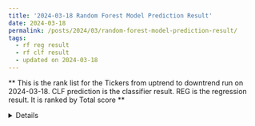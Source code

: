 ```yaml
---
title: '2024-03-18 Random Forest Model Prediction Result'
date: 2024-03-18
permalink: /posts/2024/03/random-forest-model-prediction-result/
tags:
  - rf reg result
  - rf clf result
  - updated on 2024-03-18
---
```


** This is the rank list for the Tickers from uptrend to downtrend run on 2024-03-18. CLF prediction is the classifier result. REG is the regression result. It is ranked by Total score ** 

<details>

|         |   CLF_perdiction |   REG_perdiction |   Total Score |   Rank |   Rank Percent |
|:--------|-----------------:|-----------------:|--------------:|-------:|---------------:|
| ULVR.L  |        1.90941   |      5.00663     |    6.91604    |      1 |           0.99 |
| SMCI    |        4.07447   |      1.93564     |    6.01011    |      2 |           0.99 |
| ABBV    |        4.04695   |      0.232058    |    4.279      |      3 |           0.98 |
| BKNG    |        1.94105   |      2.07631     |    4.01736    |      4 |           0.98 |
| GE      |        3.66804   |      0.341037    |    4.00908    |      5 |           0.97 |
| DECK    |        3.2116    |      0.711222    |    3.92282    |      6 |           0.97 |
| CEG     |        3.93938   |     -0.0225207   |    3.91686    |      7 |           0.96 |
| NVDA    |        2.97399   |      0.704933    |    3.67892    |      8 |           0.96 |
| TJX     |        3.61614   |      0.0587132   |    3.67486    |      9 |           0.95 |
| COST    |        2.7685    |      0.632925    |    3.40143    |     10 |           0.95 |
| KLAC    |        2.80556   |      0.493318    |    3.29888    |     11 |           0.94 |
| MCK     |        3.04878   |      0.230223    |    3.279      |     12 |           0.94 |
| META    |        2.23029   |      1.03496     |    3.26525    |     13 |           0.93 |
| PANW    |        2.72996   |      0.526343    |    3.2563     |     14 |           0.93 |
| LRCX    |        2.18617   |      1.01284     |    3.19901    |     15 |           0.92 |
| NET     |        2.64602   |      0.512379    |    3.1584     |     16 |           0.92 |
| FAST    |        2.94841   |      0.0458912   |    2.9943     |     17 |           0.91 |
| RSG     |        2.93555   |      0.0459785   |    2.98153    |     18 |           0.91 |
| WMT     |        2.86597   |     -0.0124043   |    2.85356    |     19 |           0.9  |
| MDB     |        1.83068   |      1.00889     |    2.83957    |     20 |           0.89 |
| DDOG    |        2.5473    |      0.21742     |    2.76472    |     21 |           0.89 |
| UNH     |        2.23735   |      0.393205    |    2.63055    |     22 |           0.88 |
| SYK     |        2.2886    |      0.288842    |    2.57744    |     23 |           0.88 |
| AVGO    |        1.24822   |      1.28115     |    2.52938    |     24 |           0.87 |
| ANET    |        2.23797   |      0.274843    |    2.51282    |     25 |           0.87 |
| PGR     |        2.41137   |      0.0665015   |    2.47787    |     26 |           0.86 |
| AMZN    |        2.28595   |      0.188483    |    2.47444    |     27 |           0.86 |
| SHW     |        2.33368   |      0.126899    |    2.46058    |     28 |           0.85 |
| V       |        2.41007   |      0.037832    |    2.44791    |     29 |           0.85 |
| SMH     |        2.30705   |      0.122559    |    2.42961    |     30 |           0.84 |
| XLF     |        2.44906   |     -0.0205491   |    2.42851    |     31 |           0.84 |
| ADP     |        2.31352   |      0.113218    |    2.42674    |     32 |           0.83 |
| LLY     |        1.7104    |      0.642397    |    2.3528     |     33 |           0.83 |
| WM      |        2.19456   |      0.146352    |    2.34091    |     34 |           0.82 |
| AMGN    |        1.97468   |      0.351211    |    2.32589    |     35 |           0.82 |
| INTU    |        1.74772   |      0.520351    |    2.26807    |     36 |           0.81 |
| SNPS    |        1.9023    |      0.271427    |    2.17373    |     37 |           0.81 |
| SOXX    |        2.00684   |      0.160495    |    2.16734    |     38 |           0.8  |
| UBER    |        1.98572   |      0.169938    |    2.15566    |     39 |           0.79 |
| AMAT    |        1.93792   |      0.211026    |    2.14895    |     40 |           0.79 |
| MSTR    |        0.393383  |      1.73562     |    2.12901    |     41 |           0.78 |
| QQQ     |        1.84404   |      0.284756    |    2.12879    |     42 |           0.78 |
| HD      |        1.97856   |      0.0734316   |    2.05199    |     43 |           0.77 |
| SPY     |        2.04421   |     -0.000288318 |    2.04392    |     44 |           0.77 |
| ALL     |        1.87896   |      0.150245    |    2.0292     |     45 |           0.76 |
| NOW     |        1.41314   |      0.606488    |    2.01963    |     46 |           0.76 |
| MSFT    |        1.8126    |      0.201936    |    2.01453    |     47 |           0.75 |
| MA      |        2.49857   |     -0.58647     |    1.9121     |     48 |           0.75 |
| JPM     |        1.80592   |      0.0900553   |    1.89597    |     49 |           0.74 |
| INTC    |        1.77389   |      0.114936    |    1.88883    |     50 |           0.74 |
| VGT     |        1.64468   |      0.235963    |    1.88064    |     51 |           0.73 |
| ASML    |        0.584374  |      1.29262     |    1.87699    |     52 |           0.73 |
| JBL     |        1.75379   |      0.121212    |    1.875      |     53 |           0.72 |
| CSL     |        1.46833   |      0.396659    |    1.86499    |     54 |           0.72 |
| REGN    |        1.52405   |      0.334416    |    1.85846    |     55 |           0.71 |
| DXJ     |        1.78727   |      0.0430254   |    1.8303     |     56 |           0.71 |
| MAS     |        1.74475   |      0.0846215   |    1.82937    |     57 |           0.7  |
| CRWD    |        1.52004   |      0.292834    |    1.81287    |     58 |           0.69 |
| TOELY   |        1.46866   |      0.281041    |    1.7497     |     59 |           0.69 |
| MRK     |        1.61074   |      0.126625    |    1.73736    |     60 |           0.68 |
| CMG     |        0.705746  |      1.02886     |    1.7346     |     61 |           0.68 |
| MELI    |        1.0371    |      0.615587    |    1.65269    |     62 |           0.67 |
| EME     |        1.45309   |      0.173272    |    1.62636    |     63 |           0.67 |
| NUE     |        1.53331   |      0.0650093   |    1.59832    |     64 |           0.66 |
| ROP     |        1.33342   |      0.235021    |    1.56844    |     65 |           0.66 |
| QCOM    |        1.35196   |      0.201427    |    1.55339    |     66 |           0.65 |
| CIBR    |        1.46253   |     -0.0278664   |    1.43466    |     67 |           0.65 |
| ADSK    |        1.41923   |     -0.0244827   |    1.39474    |     68 |           0.64 |
| KR      |        1.4118    |     -0.0180434   |    1.39376    |     69 |           0.64 |
| HII     |        1.252     |      0.0746512   |    1.32665    |     70 |           0.63 |
| ONON    |        1.33506   |     -0.0150376   |    1.32002    |     71 |           0.63 |
| SU      |        1.30426   |     -0.00386205  |    1.3004     |     72 |           0.62 |
| RS      |        1.14834   |      0.109532    |    1.25787    |     73 |           0.62 |
| ICE     |        1.06656   |      0.15114     |    1.2177     |     74 |           0.61 |
| IWM     |        1.23705   |     -0.0609686   |    1.17608    |     75 |           0.61 |
| VEEV    |        1.00013   |      0.166047    |    1.16618    |     76 |           0.6  |
| IBM     |        1.00284   |      0.145489    |    1.14833    |     77 |           0.59 |
| CAT     |        0.791131  |      0.247594    |    1.03873    |     78 |           0.59 |
| TSLA    |        0.904381  |      0.131763    |    1.03614    |     79 |           0.58 |
| KO      |        1.02565   |     -0.00303369  |    1.02261    |     80 |           0.58 |
| ECL     |        0.994858  |      0.0188401   |    1.0137     |     81 |           0.57 |
| ISRG    |        0.87973   |      0.123947    |    1.00368    |     82 |           0.57 |
| PCAR    |        0.915382  |      0.0680601   |    0.983442   |     83 |           0.56 |
| NKE     |        0.933448  |      0.0280643   |    0.961513   |     84 |           0.56 |
| PLD     |        0.948584  |      0.0128991   |    0.961483   |     85 |           0.55 |
| WAT     |        0.820182  |      0.122758    |    0.942941   |     86 |           0.55 |
| AXP     |        0.583862  |      0.240384    |    0.824246   |     87 |           0.54 |
| CDNS    |        0.781176  |      0.0329665   |    0.814142   |     88 |           0.54 |
| FTNT    |        0.743647  |      0.0413244   |    0.784972   |     89 |           0.53 |
| TSM     |        0.655933  |      0.127696    |    0.783629   |     90 |           0.53 |
| ROG     |        0.725591  |      0.00342905  |    0.729021   |     91 |           0.52 |
| CVX     |        0.71519   |     -0.00570804  |    0.709482   |     92 |           0.52 |
| AMD     |        0.544201  |      0.123675    |    0.667877   |     93 |           0.51 |
| USB     |        0.518818  |      0.0793636   |    0.598181   |     94 |           0.51 |
| JNJ     |        0.42714   |      0.0987399   |    0.52588    |     95 |           0.5  |
| ACN     |        0.303801  |      0.156879    |    0.46068    |     96 |           0.49 |
| AFL     |        0.358029  |     -0.017081    |    0.340948   |     97 |           0.49 |
| XLE     |        0.315181  |     -0.0484355   |    0.266745   |     98 |           0.48 |
| RTX     |        0.273342  |     -0.0317434   |    0.241599   |     99 |           0.48 |
| MPC     |        0.371385  |     -0.143088    |    0.228298   |    100 |           0.47 |
| NESN.SW |        0.177218  |      0.0294551   |    0.206673   |    101 |           0.47 |
| SAP     |        0.055837  |      0.103332    |    0.159169   |    102 |           0.46 |
| VST     |        0.114841  |      0.0195115   |    0.134353   |    103 |           0.46 |
| BP      |        0.136325  |     -0.0323615   |    0.103964   |    104 |           0.45 |
| XOM     |        0.131502  |     -0.0567192   |    0.0747829  |    105 |           0.45 |
| CTVA    |       -0.201335  |      0.200617    |   -0.00071757 |    106 |           0.44 |
| PDD     |        0.0591812 |     -0.0751664   |   -0.0159852  |    107 |           0.44 |
| ZBH     |        0.0898026 |     -0.127247    |   -0.0374442  |    108 |           0.43 |
| MDLZ    |       -0.0193963 |     -0.0323645   |   -0.0517608  |    109 |           0.43 |
| UPS     |       -0.012931  |     -0.0638506   |   -0.0767816  |    110 |           0.42 |
| TRU     |       -0.0724805 |     -0.04365     |   -0.11613    |    111 |           0.42 |
| C       |       -0.167295  |      0.0374503   |   -0.129845   |    112 |           0.41 |
| OXY     |       -0.085623  |     -0.0444176   |   -0.130041   |    113 |           0.41 |
| TMO     |        0.0200005 |     -0.160282    |   -0.140281   |    114 |           0.4  |
| TER     |       -0.107289  |     -0.0544165   |   -0.161706   |    115 |           0.39 |
| CRM     |       -0.152581  |     -0.0165102   |   -0.169092   |    116 |           0.39 |
| ADBE    |       -0.297736  |      0.0954006   |   -0.202336   |    117 |           0.38 |
| KMI     |       -0.234077  |      0.00633315  |   -0.227743   |    118 |           0.38 |
| NFLX    |       -0.02842   |     -0.228306    |   -0.256726   |    119 |           0.37 |
| WSM     |       -0.15385   |     -0.114306    |   -0.268156   |    120 |           0.37 |
| Z       |       -0.263286  |     -0.0396271   |   -0.302913   |    121 |           0.36 |
| T       |       -0.313563  |     -0.00102902  |   -0.314592   |    122 |           0.36 |
| PEP     |       -0.27606   |     -0.0576688   |   -0.333729   |    123 |           0.35 |
| SIE.DE  |       -0.350682  |     -0.0675777   |   -0.41826    |    124 |           0.35 |
| WDAY    |       -0.464702  |      0.0400752   |   -0.424627   |    125 |           0.34 |
| NOVN.SW |       -0.415111  |     -0.061251    |   -0.476362   |    126 |           0.34 |
| SPGI    |       -0.206633  |     -0.271581    |   -0.478215   |    127 |           0.33 |
| FIX     |       -0.650082  |      0.115308    |   -0.534774   |    128 |           0.33 |
| MO      |       -0.568205  |     -0.0181965   |   -0.586401   |    129 |           0.32 |
| VZ      |       -0.620455  |      0.0284682   |   -0.591986   |    130 |           0.32 |
| NEE     |       -0.452484  |     -0.141169    |   -0.593653   |    131 |           0.31 |
| TROW    |       -0.467365  |     -0.150794    |   -0.618158   |    132 |           0.31 |
| VLO     |       -0.556409  |     -0.0898      |   -0.646209   |    133 |           0.3  |
| BIIB    |       -0.514262  |     -0.178382    |   -0.692645   |    134 |           0.29 |
| A       |       -0.586958  |     -0.128692    |   -0.71565    |    135 |           0.29 |
| EPD     |       -0.714091  |     -0.0120949   |   -0.726186   |    136 |           0.28 |
| DIS     |       -0.937989  |      0.204776    |   -0.733212   |    137 |           0.28 |
| LULU    |       -0.750362  |     -0.0106874   |   -0.761049   |    138 |           0.27 |
| BK      |       -0.743202  |     -0.0240769   |   -0.767278   |    139 |           0.27 |
| EFX     |       -0.691427  |     -0.081978    |   -0.773405   |    140 |           0.26 |
| LIN     |       -0.74161   |     -0.0484828   |   -0.790093   |    141 |           0.26 |
| BLK     |       -0.649366  |     -0.151478    |   -0.800844   |    142 |           0.25 |
| AAPL    |       -0.831063  |      0.0206182   |   -0.810445   |    143 |           0.25 |
| WFC     |       -0.835858  |      0.00736773  |   -0.82849    |    144 |           0.24 |
| MMM     |       -0.465328  |     -0.38934     |   -0.854667   |    145 |           0.24 |
| SCHW    |       -0.804925  |     -0.0760444   |   -0.880969   |    146 |           0.23 |
| PSX     |       -0.981375  |      0.0639012   |   -0.917474   |    147 |           0.23 |
| GOOG    |       -0.893858  |     -0.027519    |   -0.921377   |    148 |           0.22 |
| EMR     |       -1.06519   |      0.141236    |   -0.923949   |    149 |           0.22 |
| HON     |       -0.793618  |     -0.136318    |   -0.929936   |    150 |           0.21 |
| SHEL    |       -0.874811  |     -0.0642115   |   -0.939022   |    151 |           0.21 |
| HSBC    |       -0.974467  |     -0.0240987   |   -0.998566   |    152 |           0.2  |
| IFF     |       -0.77461   |     -0.228838    |   -1.00345    |    153 |           0.19 |
| MCD     |       -0.84642   |     -0.20261     |   -1.04903    |    154 |           0.19 |
| TXN     |       -1.01266   |     -0.0828259   |   -1.09548    |    155 |           0.18 |
| LMT     |       -0.841307  |     -0.264711    |   -1.10602    |    156 |           0.18 |
| MCHP    |       -1.06686   |     -0.0392241   |   -1.10609    |    157 |           0.17 |
| ITW     |       -1.04576   |     -0.0662016   |   -1.11196    |    158 |           0.17 |
| BAC     |       -1.12119   |     -0.0146878   |   -1.13588    |    159 |           0.16 |
| COP     |       -1.11144   |     -0.07835     |   -1.18979    |    160 |           0.16 |
| TLT     |       -1.13811   |     -0.0825384   |   -1.22065    |    161 |           0.15 |
| EXPE    |       -1.33169   |      0.0337066   |   -1.29798    |    162 |           0.15 |
| MRVL    |       -1.36322   |      0.00814333  |   -1.35507    |    163 |           0.14 |
| BHP     |       -1.34297   |     -0.0247461   |   -1.36772    |    164 |           0.14 |
| CPB     |       -1.2997    |     -0.0881051   |   -1.3878     |    165 |           0.13 |
| PXD     |       -1.33598   |     -0.0920899   |   -1.42807    |    166 |           0.13 |
| MDT     |       -1.48966   |     -0.0236597   |   -1.51332    |    167 |           0.12 |
| CMCSA   |       -1.43501   |     -0.0808016   |   -1.51581    |    168 |           0.12 |
| BA      |       -1.23949   |     -0.290043    |   -1.52953    |    169 |           0.11 |
| TTE     |       -1.54159   |     -0.0278194   |   -1.56941    |    170 |           0.11 |
| EOG     |       -1.49009   |     -0.0913824   |   -1.58147    |    171 |           0.1  |
| MU      |       -1.53984   |     -0.0875871   |   -1.62743    |    172 |           0.09 |
| ABT     |       -1.6051    |     -0.0506171   |   -1.65572    |    173 |           0.09 |
| KEYS    |       -1.37683   |     -0.340115    |   -1.71695    |    174 |           0.08 |
| ADI     |       -1.6346    |     -0.13573     |   -1.77033    |    175 |           0.08 |
| CSCO    |       -1.7963    |     -0.046222    |   -1.84252    |    176 |           0.07 |
| ORCL    |       -1.76947   |     -0.128655    |   -1.89813    |    177 |           0.07 |
| BMY     |       -1.84766   |     -0.0568542   |   -1.90451    |    178 |           0.06 |
| PG      |       -1.83921   |     -0.0676454   |   -1.90686    |    179 |           0.06 |
| LOW     |       -1.83875   |     -0.100832    |   -1.93959    |    180 |           0.05 |
| COIN    |       -1.78784   |     -0.174307    |   -1.96215    |    181 |           0.05 |
| FANG    |       -1.86034   |     -0.114713    |   -1.97505    |    182 |           0.04 |
| BILL    |       -1.52826   |     -0.466602    |   -1.99486    |    183 |           0.04 |
| PYPL    |       -1.94321   |     -0.402234    |   -2.34544    |    184 |           0.03 |
| AZN     |       -2.33262   |     -0.0613485   |   -2.39397    |    185 |           0.03 |
| EL      |       -2.22399   |     -0.718059    |   -2.94205    |    186 |           0.02 |
| OKE     |       -2.98581   |     -0.0554576   |   -3.04127    |    187 |           0.02 |
| FDX     |       -2.788     |     -0.38334     |   -3.17134    |    188 |           0.01 |
| PNC     |       -3.10419   |     -0.100245    |   -3.20443    |    189 |           0.01 |
| PFE     |       -3.20809   |     -0.0926103   |   -3.3007     |    190 |           0    |

</details>
